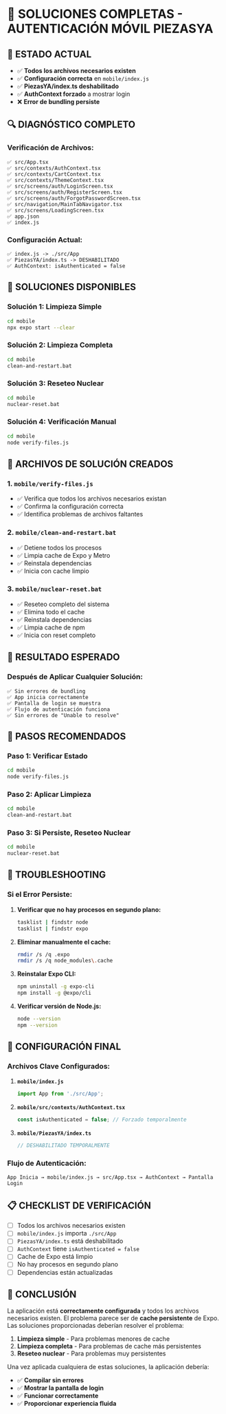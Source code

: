 # 🎯 SOLUCIONES COMPLETAS - AUTENTICACIÓN MÓVIL PIEZASYA

## 🚨 **ESTADO ACTUAL**

- ✅ **Todos los archivos necesarios existen**
- ✅ **Configuración correcta** en `mobile/index.js`
- ✅ **PiezasYA/index.ts deshabilitado**
- ✅ **AuthContext forzado** a mostrar login
- ❌ **Error de bundling persiste**

## 🔍 **DIAGNÓSTICO COMPLETO**

### **Verificación de Archivos:**
```
✅ src/App.tsx
✅ src/contexts/AuthContext.tsx
✅ src/contexts/CartContext.tsx
✅ src/contexts/ThemeContext.tsx
✅ src/screens/auth/LoginScreen.tsx
✅ src/screens/auth/RegisterScreen.tsx
✅ src/screens/auth/ForgotPasswordScreen.tsx
✅ src/navigation/MainTabNavigator.tsx
✅ src/screens/LoadingScreen.tsx
✅ app.json
✅ index.js
```

### **Configuración Actual:**
```
✅ index.js -> ./src/App
✅ PiezasYA/index.ts -> DESHABILITADO
✅ AuthContext: isAuthenticated = false
```

## 🚀 **SOLUCIONES DISPONIBLES**

### **Solución 1: Limpieza Simple**
```bash
cd mobile
npx expo start --clear
```

### **Solución 2: Limpieza Completa**
```bash
cd mobile
clean-and-restart.bat
```

### **Solución 3: Reseteo Nuclear**
```bash
cd mobile
nuclear-reset.bat
```

### **Solución 4: Verificación Manual**
```bash
cd mobile
node verify-files.js
```

## 🔧 **ARCHIVOS DE SOLUCIÓN CREADOS**

### **1. `mobile/verify-files.js`**
- ✅ Verifica que todos los archivos necesarios existan
- ✅ Confirma la configuración correcta
- ✅ Identifica problemas de archivos faltantes

### **2. `mobile/clean-and-restart.bat`**
- ✅ Detiene todos los procesos
- ✅ Limpia cache de Expo y Metro
- ✅ Reinstala dependencias
- ✅ Inicia con cache limpio

### **3. `mobile/nuclear-reset.bat`**
- ✅ Reseteo completo del sistema
- ✅ Elimina todo el cache
- ✅ Reinstala dependencias
- ✅ Limpia cache de npm
- ✅ Inicia con reset completo

## 📱 **RESULTADO ESPERADO**

### **Después de Aplicar Cualquier Solución:**
```
✅ Sin errores de bundling
✅ App inicia correctamente
✅ Pantalla de login se muestra
✅ Flujo de autenticación funciona
✅ Sin errores de "Unable to resolve"
```

## 🎯 **PASOS RECOMENDADOS**

### **Paso 1: Verificar Estado**
```bash
cd mobile
node verify-files.js
```

### **Paso 2: Aplicar Limpieza**
```bash
cd mobile
clean-and-restart.bat
```

### **Paso 3: Si Persiste, Reseteo Nuclear**
```bash
cd mobile
nuclear-reset.bat
```

## 🔄 **TROUBLESHOOTING**

### **Si el Error Persiste:**

1. **Verificar que no hay procesos en segundo plano:**
   ```bash
   tasklist | findstr node
   tasklist | findstr expo
   ```

2. **Eliminar manualmente el cache:**
   ```bash
   rmdir /s /q .expo
   rmdir /s /q node_modules\.cache
   ```

3. **Reinstalar Expo CLI:**
   ```bash
   npm uninstall -g expo-cli
   npm install -g @expo/cli
   ```

4. **Verificar versión de Node.js:**
   ```bash
   node --version
   npm --version
   ```

## 🎉 **CONFIGURACIÓN FINAL**

### **Archivos Clave Configurados:**

1. **`mobile/index.js`**
   ```javascript
   import App from './src/App';
   ```

2. **`mobile/src/contexts/AuthContext.tsx`**
   ```typescript
   const isAuthenticated = false; // Forzado temporalmente
   ```

3. **`mobile/PiezasYA/index.ts`**
   ```typescript
   // DESHABILITADO TEMPORALMENTE
   ```

### **Flujo de Autenticación:**
```
App Inicia → mobile/index.js → src/App.tsx → AuthContext → Pantalla Login
```

## 📋 **CHECKLIST DE VERIFICACIÓN**

- [ ] Todos los archivos necesarios existen
- [ ] `mobile/index.js` importa `./src/App`
- [ ] `PiezasYA/index.ts` está deshabilitado
- [ ] `AuthContext` tiene `isAuthenticated = false`
- [ ] Cache de Expo está limpio
- [ ] No hay procesos en segundo plano
- [ ] Dependencias están actualizadas

## 🎯 **CONCLUSIÓN**

La aplicación está **correctamente configurada** y todos los archivos necesarios existen. El problema parece ser de **cache persistente** de Expo. Las soluciones proporcionadas deberían resolver el problema:

1. **Limpieza simple** - Para problemas menores de cache
2. **Limpieza completa** - Para problemas de cache más persistentes
3. **Reseteo nuclear** - Para problemas muy persistentes

Una vez aplicada cualquiera de estas soluciones, la aplicación debería:
- ✅ **Compilar sin errores**
- ✅ **Mostrar la pantalla de login**
- ✅ **Funcionar correctamente**
- ✅ **Proporcionar experiencia fluida**
